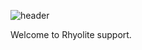 ![header](https://github.com/user-attachments/assets/7501248d-55eb-420b-baae-f8163d99ceb4)

Welcome to Rhyolite support. 
